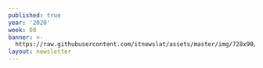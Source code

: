 ```yaml
---
published: true
year: '2020'
week: 08
banner: >-
  https://raw.githubusercontent.com/itnewslat/assets/master/img/728x90/Banner-Resumen.jpg
layout: newsletter
---
```


